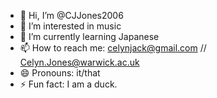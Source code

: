 - 👋 Hi, I’m @CJJones2006
- 👀 I’m interested in music
- 🌱 I’m currently learning Japanese
- 📫 How to reach me: celynjack@gmail.com // Celyn.Jones@warwick.ac.uk
- 😄 Pronouns: it/that
- ⚡ Fun fact: I am a duck.

<!---
CJJones2006/CJJones2006 is a ✨ special ✨ repository because its `README.md` (this file) appears on your GitHub profile.
You can click the Preview link to take a look at your changes.
--->
